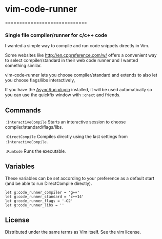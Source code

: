 # vim-code-runner
=============================
### Single file compiler/runner for c/c++ code ###
I wanted a simple way to compile and run code snippets directly in Vim.

Some websites like http://en.cppreference.com/w/ offers a convenient way to
select compiler/standard in their web code runner and I wanted something similar.

vim-code-runner lets you choose compiler/standard and extends to also let you
choose flags/libs interactively,

If you have the [AsyncRun plugin](https://github.com/skywind3000/asyncrun.vim)
installed, it will be used automatically so you can use the quickfix window
with `:cnext` and friends.

## Commands
`:InteractiveCompile`
Starts an interactive session to choose compiler/standard/flags/libs.

`:DirectCompile`
Compiles directly using the last settings from `:InteractiveCompile`.

`:RunCode`
Runs the executable.

## Variables
These variables can be set according to your preference as a default start
(and be able to run DirectCompile directly).

```vimL
let g:code_runner_compiler = 'g++'
let g:code_runner_standard = 'c++14'
let g:code_runner_flags = '-O2'
let g:code_runner_libs = ''
```

## License

Distributed under the same terms as Vim itself.  See the vim license.
